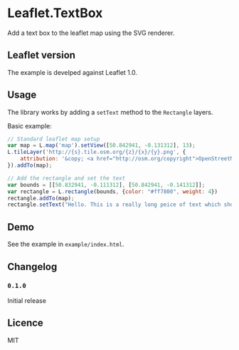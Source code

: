 # Leaflet.TextBox
Add a text box to the leaflet map using the SVG renderer.

## Leaflet version
The example is develped against Leaflet 1.0.

## Usage
The library works by adding a `setText` method to the `Rectangle` layers.

Basic example:
```js
// Standard leaflet map setup
var map = L.map('map').setView([50.842941, -0.131312], 13);
L.tileLayer('http://{s}.tile.osm.org/{z}/{x}/{y}.png', {
    attribution: '&copy; <a href="http://osm.org/copyright">OpenStreetMap</a> contributors'
}).addTo(map);

// Add the rectangle and set the text
var bounds = [[50.832941, -0.111312], [50.842941, -0.141312]];
var rectangle = L.rectangle(bounds, {color: "#ff7800", weight: 4})
rectangle.addTo(map);
rectangle.setText("Hello. This is a really long peice of text which should span multiple lines. It should not split words or overflow the box.")
```

## Demo
See the example in `example/index.html`.

## Changelog
### `0.1.0`
Initial release

## Licence
MIT
